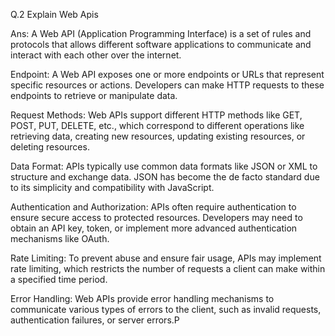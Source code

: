 Q.2 Explain Web Apis

Ans: A Web API (Application Programming Interface) is a set of rules and protocols that allows different software applications to communicate and interact with each other over the internet.

Endpoint: A Web API exposes one or more endpoints or URLs that represent specific resources or actions. Developers can make HTTP requests to these endpoints to retrieve or manipulate data.

Request Methods: Web APIs support different HTTP methods like GET, POST, PUT, DELETE, etc., which correspond to different operations like retrieving data, creating new resources, updating existing resources, or deleting resources.

Data Format: APIs typically use common data formats like JSON or XML to structure and exchange data. JSON has become the de facto standard due to its simplicity and compatibility with JavaScript.

Authentication and Authorization: APIs often require authentication to ensure secure access to protected resources. Developers may need to obtain an API key, token, or implement more advanced authentication mechanisms like OAuth.

Rate Limiting: To prevent abuse and ensure fair usage, APIs may implement rate limiting, which restricts the number of requests a client can make within a specified time period.

Error Handling: Web APIs provide error handling mechanisms to communicate various types of errors to the client, such as invalid requests, authentication failures, or server errors.P

